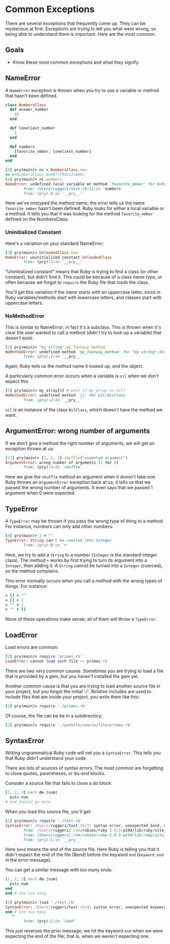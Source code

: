 # Common Exceptions

There are several exceptions that frequently come up. They can be mysterious at
first. Exceptions are trying to tell you what went wrong, so being able to
understand them is important. Here are the most common.

## Goals

* Know these most common exceptions and what they signify.

## NameError

A `NameError` exception is thrown when you try to use a variable or method that
hasn't been defined.

```ruby
class NumbersClass
  def answer_number
    42
  end

  def loneliest_number
    1
  end

  def numbers
    [favorite_nmber, loneliest_number]
  end
end
```

```ruby
[3] pry(main)> nc = NumbersClass.new
=> #<NumbersClass:0x007ff9dc12c608>
[4] pry(main)> nc.numbers
NameError: undefined local variable or method `favorite_nmber' for #<NumbersClass:0x007ff9dc12c608>
        from: /Users/ruggeri/test.rb:11:in `numbers'
        from: (pry):4:in `__pry__'
```

Here we've mistyped the method name; the error tells us the name
`favorite_nmber` hasn't been defined. Ruby looks for either a local variable or
a method. It tells you that it was looking for the method `favorite_nmber`
defined on the NumbersClass.

### Uninitialized Constant

Here's a variation on your standard NameError:

```ruby
[3] pry(main)> UnloadedClass.new
NameError: uninitialized constant UnloadedClass
        from: (pry):3:in `__pry__'
```

"Uninitialized constant" means that Ruby is trying to find a class (or other
constant), but didn't find it. This could be because of a class name typo, or
often because we forgot to `require` the Ruby file that loads the class.

You'll get this variation if the name starts with an uppercase letter, since in
Ruby variables/methods start with lowercase letters, and classes start with
uppercase letters.

### NoMethodError

This is similar to NameError; in fact it's a subclass. This is thrown when it's
clear the user wanted to call a method (didn't try to look up a variable) that
doesn't exist:

```ruby
[1] pry(main)> "my string".my_fantasy_method
NoMethodError: undefined method `my_fantasy_method' for "my string":String
        from: (pry):1:in `__pry__'
```

Again, Ruby tells us the method name it looked up, and the object.

A particularly common error occurs when a variable is `nil` when we don't expect
this

```ruby
[5] pry(main)> my_array[0] # what if my_array == nil?
NoMethodError: undefined method `[]' for nil:NilClass
        from: (pry):2:in `__pry__'
```

`nil` is an instance of the class `NilClass`, which doesn't have the method we
want.

## ArgumentError: wrong number of arguments

If we don't give a method the right number of arguments, we will get an
exception thrown at us:

```ruby
[12] pry(main)> [1, 2, 3].shuffle("unwanted argument")
ArgumentError: wrong number of arguments (1 for 0)
        from: (pry):9:in `shuffle'
```

Here we give the `shuffle` method an argument when it doesn't take one. Ruby
throws an `ArgumentError` exception back at us; it tells us that we passed the
wrong number of arguments. It even says that we passed 1 argument when 0 were
expected.

## TypeError

A `TypeError` may be thrown if you pass the wrong type of thing to a method. For
instance, numbers can only add other numbers:

```ruby
[8] pry(main)> 2 + ""
TypeError: String can't be coerced into Integer
        from: (pry):8:in `+'
```

Here, we try to add a `String` to a number (`Integer` is the standard integer
class). The method `+` works by first trying to turn its argument into a
`Integer`, then adding it. A `String` cannot be turned into a `Integer`
(coerced), so the method complains.

This error normally occurs when you call a method with the wrong types of
things. For instance:

```ruby
> [] + ""
> [] + 2
> "" + 2
> "" + []
```

None of these operations make sense; all of them will throw a `TypeError`.

## LoadError

Load errors are common:

```ruby
[2] pry(main)> require 'primes.rb'
LoadError: cannot load such file -- primes.rb
```

There are two very common causes. Sometimes you are trying to load a file that
is provided by a gem, but you haven't installed the gem yet.

Another common cause is that you are trying to load another source file in your
project, but you forgot the initial './'. *Relative* includes are used to
include files that are inside your project, you write them like this:

```ruby
[2] pry(main)> require './primes.rb'
```

Of course, the file can be be in a subdirectory:

```ruby
[2] pry(main)> require './path/to/source/file/primes.rb'
```

## SyntaxError

Writing ungrammatical Ruby code will net you a `SyntaxError`. This tells you
that Ruby didn't understand your code.

There are lots of sources of syntax errors. The most common are forgetting to
close quotes, parentheses, or do-end blocks.

Consider a source file that fails to close a do block:

```ruby
[1, 2, 3].each do |num|
  puts num
# end should go here
```
When you load this source file, you'll get:

```ruby
[1] pry(main)> require './test.rb'
SyntaxError: /Users/ruggeri/test.rb:3: syntax error, unexpected $end, expecting keyword_end
        from: /Users/ruggeri/.rvm/rubies/ruby-1.9.3-p194/lib/ruby/site_ruby/1.9.1/rubygems/custom_require.rb:36:in `require'
        from: /Users/ruggeri/.rvm/rubies/ruby-1.9.3-p194/lib/ruby/site_ruby/1.9.1/rubygems/custom_require.rb:36:in `require'
        from: (pry):1:in `__pry__'
```

Here `$end` means the end of the source file. Here Ruby is telling you that it
didn't expect the end of the file ($end) before the keyword `end` (`keyword_end`
in the error message).

You can get a similar message with too many ends:

```ruby
[1, 2, 3].each do |num|
  puts num
end
end # one too many
```

```ruby
[2] pry(main)> load './test.rb'
SyntaxError: /Users/ruggeri/test.rb:4: syntax error, unexpected keyword_end, expecting $end
end # one too many
   ^
        from: (pry):2:in `load'
```

This just reverses the prior message; we hit the keyword `end` when we were
expecting the end of the file; that is, when we weren't expecting one.

